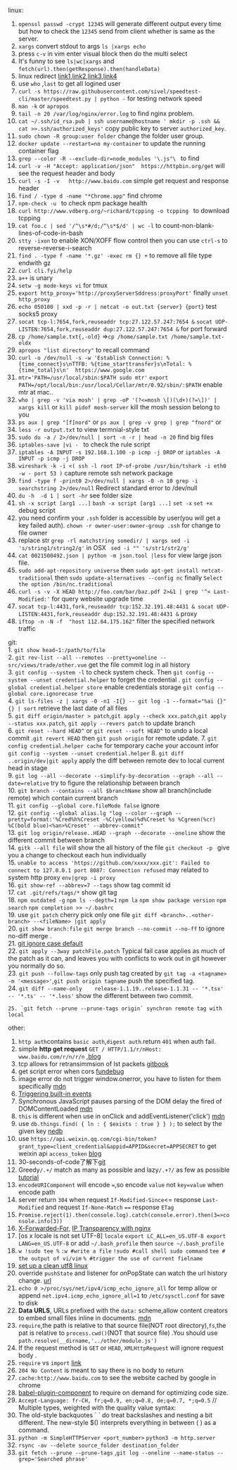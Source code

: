 
linux:   

  1. `openssl passwd -crypt 12345` will generate different output every time but how to check the `12345` send from client whether is same as the server.    
  2. `xargs` convert stdout to args `ls |xargs echo ` 
  3. press `c-v` in vim enter visual block then do the multi select  
  4. It's funny to see `ls|wc|xargs` and `fetch(url).then(getResponse).then(handleData)`  
  5. linux redirect  [link1](https://www.digitalocean.com/community/tutorials/an-introduction-to-linux-i-o-redirection),[link2](https://stackoverflow.com/questions/6674327/redirect-all-output-to-file),[link3](https://www.tldp.org/LDP/abs/html/io-redirection.html),[link4](https://ryanstutorials.net/linuxtutorial/piping.php)  
  6. use `who` ,`last` to get all logined user
  7. `curl -s https://raw.githubusercontent.com/sivel/speedtest-cli/master/speedtest.py | python -` for testing network speed  
  8. `man -k` or `apropos`  
  9.  `tail -n 20 /var/log/nginx/error.log` to find nginx problem.   
  10. `cat ~/.ssh/id_rsa.pub | ssh username@hostname ' mkdir -p .ssh && cat >>.ssh/authorized_keys'`  copy public key to server `authorized_key`. 
  11. `sudo chown -R group:user folder` change the folder user group.   
  12. `docker update --restart=no my-container` to update the running container flag    
  13. `grep --color -R --exclude-dir=node_modules '\.js"\ ` to find  
  14. `curl -v -H "Accept: application/json"  https://httpbin.org/get` will see the request header and body
  15. `curl -s -I -v   http://www.baidu.com`  simple get request and response header  
  16. `find / -type d -name "*Chrome.app"` find chrome  
  17. `npm-check -u ` to check npm package health    
  18. `curl http://www.vdberg.org/~richard/tcpping -o tcpping ` to download tcpping
  19. `cat foo.c | sed '/^\s*#/d;/^\s*$/d' | wc -l` to count-non-blank-lines-of-code-in-bash  
  20. `stty -ixon` to enable XON/XOFF flow control then you can use `ctrl-s` to reverse-reverse-i-search  
  21. `find . -type f -name '*.gz' -exec rm {} +` to remove all file type endwith gz  
  22. `curl cli.fyi/help`  
  23. `a++` is unary
  24. `setw -g mode-keys vi` for tmux  
  25. `export http_proxy='http://proxyServerSddress:proxyPort'` finally `unset http_proxy`  
  26. `echo 050100 | xxd -p -r | netcat -o out.txt {server} {port}` test socks5 proxy
  27. `socat tcp-l:7654,fork,reuseaddr tcp:27.122.57.247:7654 &` `socat UDP-LISTEN:7654,fork,reuseaddr dup:27.122.57.247:7654 &` for port forward   
  28. `cp /home/sample.txt{,-old}` =>`cp /home/sample.txt /home/sample.txt-oldx`  
  29. `apropos "list directory"` to recall command  
  30. `curl -o /dev/null -s -w 'Establish Connection: %{time_connect}s\nTTFB: %{time_starttransfer}s\nTotal: %{time_total}s\n'  https://www.google.com` 
  31. `mtr='PATH=/usr/local/sbin:$PATH sudo mtr'`  `export PATH=/opt/local/bin:/usr/local/Cellar/mtr/0.92/sbin/:$PATH`  enable mtr at mac..   
  32. `who | grep -v 'via mosh' | grep -oP '(?<=mosh \[)(\d+)(?=\])' | xargs kill`  or `kill pidof mosh-server`  kill the mosh session  belong to you  
  33. `ps aux | grep "[f]nord"` or `ps aux | grep -v grep | grep "fnord"` or 
  34. `less -r output.txt` to view termnial-style txt  
  35. `sudo du -a / 2>/dev/null | sort -n -r | head -n 20` find big files  
  36. `iptables-save |vi - ` to check the rule script  
  37. `iptables -A INPUT -s 192.168.1.100 -p icmp -j DROP` or `iptables -A INPUT -p icmp -j DROP`  
  38. `wireshark -k -i <( ssh -l root IP-of-probe /usr/bin/tshark -i eth0 -w - port 53 )` capture remote ssh network package  
  39. `find -type f -print0 2>/dev/null | xargs -0 -n 10 grep -i searchstring 2>/dev/null` Redirect standard error to /dev/null  
  40. `du -h  -d 1 | sort -hr` see folder size  
  41. `sh -x script [arg1 ...]` `bash -x script [arg1 ...]` `set -x` `set +x` debug script  
  42. you need confirm your `.ssh` folder is accessible by user(you will get a key failed auth).  `chown -r owner-user:owner-group .ssh` for change to file owner  
  43. replace str `grep -rl matchstring somedir/ | xargs sed -i 's/string1/string2/g'` in OSX ` sed -i "" 's/str1/str2/g'`  
  44. `cat 0021500492.json | python -m json.tool |less` for view large json file.  
  45. `sudo add-apt-repository universe` then `sudo apt-get install netcat-traditional` then `sudo update-alternatives --config nc` finally `Select the option /bin/nc.traditional`     
  46. `curl -s -v -X HEAD http://foo.com/bar/baz.pdf 2>&1 | grep '^< Last-Modified:'` for query website upgrade time    
  47. `socat tcp-l:4431,fork,reuseaddr tcp:152.32.191.48:4431 & socat UDP-LISTEN:4431,fork,reuseaddr dup:152.32.191.48:4431 &`  proxy  
  48. `iftop -n -N -f  "host 112.64.175.162"` filter the specified network traffic  


git:  
    1. `git show head~1:/path/to/file`    
    2. `git rev-list --all --remotes --pretty=oneline -- src/views/trade/other.vue` get the file commit log in all history  
    3. `git config --system -l` to check system check. Then `git config --system --unset credential.helper` to forget the credential .  `git config --global credential.helper store` enable credentials storage  `git config --global core.ignorecase true`  
    4. `git ls-files -z | xargs -0 -n1 -I{} -- git log -1 --format="%ai {}" {} | sort` retrieve the last date of all files  
    5. `git diff origin/master > patch`,`git apply --check xxx.patch`,`git apply --status xxx.patch`, `git apply --revers patch`  to update branch    
    6. `git reset --hard HEAD^` or `git reset --soft HEAD^` to undo a local commit .`git revert HEAD` then `git push origin` for remote  update. 
    7. `git config credential.helper cache` for temporary cache your account infor  `git config --system --unset credential.helper`
    8. `git diff ..origin/dev|git apply` apply the diff between remote dev to local current head  in stage    
    9. `git log --all --decorate --simplify-by-decoration --graph --all --date=relative` try to figure the relationship  between branch  
    10. `git branch --contains --all $branchName` show all branch(include remote) which contain current branch     
    11. `git config --global core.fileMode false` ignore  
    12. `git config --global alias.lg "log --color --graph --pretty=format:'%Cred%h%Creset -%C(yellow)%d%Creset %s %Cgreen(%cr) %C(bold blue)<%an>%Creset' --abbrev-commit"`  
    13. `git log origin/release..HEAD --graph --decorate --oneline` show the different commit between branch   
    14. `gitk --all file` will show the all history of the file  `git checkout -p ` give you a change to checkout each hun individually  
    15. `unable to access 'https://github.com/xxxx/xxx.git': Failed to connect to 127.0.0.1 port 8087: Connection refused` may related to system http proxy `env|grep -i proxy`      
    16.  `git show-ref --abbrev=7 --tags`  show tag commit id  
    17.  `cat .git/refs/tags/*` show git tag  
    18.  `npm outdated -g`  `npm ls --depth=1` `npm la`  `npm show package version` `npm search`  `npm completion >> ~/.bashrc`    
    19. use `git patch` cherry pick only one file  `git diff <branch>..<other-branch> --<fileName> |git apply`  
    20. `git show branch:file`  `git merge branch --no-commit --no-ff` to ignore no-diff merge .  
    21. [git ignore case default](https://stackoverflow.com/questions/52950/how-to-make-git-ignore-changes-in-case?utm_medium=organic&utm_source=google_rich_qa&utm_campaign=google_rich_qa)  
    22.  `git apply --3way patchFile.patch`  Typical fail case applies as much of the patch as it can, and leaves you with conflicts to work out in git however you normally do so.    
    23. `git push --follow-tags` only push tag created by `git tag -a <tagname> -m '<message>'`,`git push origin tagname` push the specified tag.   
    24. `git diff --name-only    release-1.1.19..release-1.1.31 -- '*.tsx' -- '*.ts' -- '*.less'` show the different between two commit.
    
    25. `git fetch --prune --prune-tags origin` synchron remote tag with local   

other:  

  1. `http auth`contains `basic auth`,`digest auth`.return `401` when auth fail.  
  2. simple **http get request** `GET / HTTP/1.1/r/nHost: www.baidu.com/r/n/r/n` ,[blog](http://blog.jobbole.com/106632/?utm_source=blog.jobbole.com&utm_medium=relatedPosts)  
  3. tcp allows for retransimmsion of lst packets [gitbook](https://jerryc8080.gitbooks.io/understand-tcp-and-udp/chapter5.html) 
  4. get script error when cors [fundebug](https://blog.fundebug.com/2017/04/05/understand-script-error/)
  5. image error do not trigger window.onerror, you have to listen for them specifically [mdn](https://developer.mozilla.org/en-US/docs/Web/API/GlobalEventHandlers/onerror)
  6.  [Triggering built-in events](https://developer.mozilla.org/en-US/docs/Web/Guide/Events/Creating_and_triggering_events)
  7.  Synchronous JavaScript pauses parsing of the DOM delay the fired of DOMContentLoaded [mdn](https://developer.mozilla.org/en-US/docs/Web/Events/DOMContentLoaded)
  8.  `this` is different when use in onClick and addEventListener('click') [mdn](https://developer.mozilla.org/en-US/docs/Web/API/EventTarget/addEventListener)  
  9.  use `db.things.find( { ln : { $exists : true } } );` to select by the  given key [nedb](https://github.com/louischatriot/nedb)
  10. use `https://api.weixin.qq.com/cgi-bin/token?grant_type=client_credential&appid=APPID&secret=APPSECRET` to get weixin api `access_token` [blog](https://blog.csdn.net/yasha009/article/details/51839764)  
  12. 30-seconds-of-code了解下[git](https://github.com/Chalarangelo/30-seconds-of-code#ary) 
  14. Greedy`/.+/` match as many as possible and lazy`/.+?/` as few as possible [tutorial](https://javascript.info/regexp-greedy-and-lazy) 
  15. `encodeURIComponent` will encode `=`,so encode `value` not `key=value` when encode path  
  16. server return `304` when request  `If-Modified-Since`<= response `Last-Modified` and request  `If-None-Match` `==` response `ETag`
  17. `Promise.reject(1).then(console.log).catch(console.error).then(3=>console.info(3))`
  22. [X-Forwarded-For](https://imququ.com/post/x-forwarded-for-header-in-http.html), [IP Transparency with nginx](https://www.nginx.com/blog/ip-transparency-direct-server-return-nginx-plus-transparent-proxy/)
  23. [os x locale is not set UTF-8] `locale`  `export LC_ALL=en_US.UTF-8 export LANG=en_US.UTF-8` or add `~/.bash_profile` then `source ~/.bash_profile`
  24. `w !sudo tee %` `:w #write a file` `!sudo #call shell sudo command` `tee # the output of vi/vim` `% #trigger the use of current fielname`  
  25. [set up a clean utf8 linux](https://perlgeek.de/en/article/set-up-a-clean-utf8-environment)   
  26. override `pushState` and listener for onPopState can watch the url history change. [url](./javascript/snippet.md)
  27. `echo 0 >/proc/sys/net/ipv4/icmp_echo_ignore_all` for temp allow or append `net.ipv4.icmp_echo_ignore_all=1` to `/etc/sysctl.conf` for save to disk  
  28. **Data URLS**, URLs prefixed with the `data:` scheme,allow content creators to embed small files inline in documents.  [mdn](https://developer.mozilla.org/en-US/docs/Web/HTTP/Basics_of_HTTP/Data_URIs)
  29.  `require`,the path is relative to that source file(NOT root directory),`fs`,the pat is relative to `process.cwd()`(NOT that source file)  .You should use `path.resolve(__dirname,'../other/module.js')`  
  30. If the request method is `GET` or `HEAD`, `XMLHttpRequest` will ignore request body .  
  31. `require` vs `import` [link](http://www.cnblogs.com/unclekeith/p/7679503.html)  
  32. `204 No Content` is meant to say there is no body to return  
  33. `cache:http://www.baidu.com` to see the website cached by google in chrome  
  34. [babel-plugin-component](https://github.com/ElementUI/babel-plugin-component) to require on demand for optimizing code size.    
  35. `Accept-Language: fr-CH, fr;q=0.9, en;q=0.8, de;q=0.7, *;q=0.5`  // Multiple types, weighted with the quality value syntax:    
  36. The old-style backquotes \` \` do treat backslashes and nesting a bit different. The new-style $() interprets everything in between ( ) as a command.    
  37. `python -m SimpleHTTPServer <port_number>`  `python3 -m http.server`  
  38. `rsync -av --delete source_folder destination_folder`    
  39. `git fetch --prune --prune-tags`  ,`git log --oneline --name-status --grep='Searched phrase'`  
